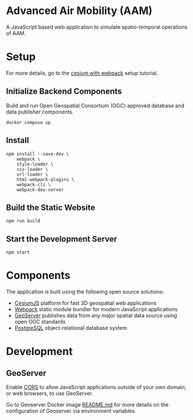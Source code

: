 # Advanced Air Mobility (AAM)

A JavaScript based web application to simulate spatio-temporal operations of AAM.

# Setup

For more details, go to the
[cesium with webpack](https://github.com/CesiumGS/cesium-webpack-example/blob/main/TUTORIAL.md)
setup tutorial.

## Initialize Backend Components

Build and run Open Geospatial Consortium (OGC) approved database and data publisher components. 

```shell
docker compose up
```

## Install

```shell
npm install --save-dev \
    webpack \
    style-loader \
    css-loader \
    url-loader \
    html-webpack-plugins \
    webpack-cli \
    webpack-dev-server
```

## Build the Static Website

```shell
npm run build
```

## Start the Development Server

```shell
npm start
```

# Components

The application is built using the following open source solutions:

- [CesiumJS](https://cesium.com/)
  platform for fast 3D geospatial web applications
- [Webpack](https://webpack.js.org/)
  static module bundler for modern JavaScript applications
- [GeoServer](https://geoserver.org/)
  publishes data from any major spatial data source using open OGC standards
- [PostgreSQL](https://www.postgresql.org/)
  object-relational database system

# Development

## GeoServer

Enable [CORS](https://docs.geoserver.org/main/en/user/production/container.html#enable-cors)
to allow JavaScript applications outside of your own domain, or web browsers, to use GeoServer.

Go to Geoserver Docker image [README.md](https://github.com/geoserver/docker/blob/master/README.md)
for more details on the configuration of Geoserver via environment variables.

